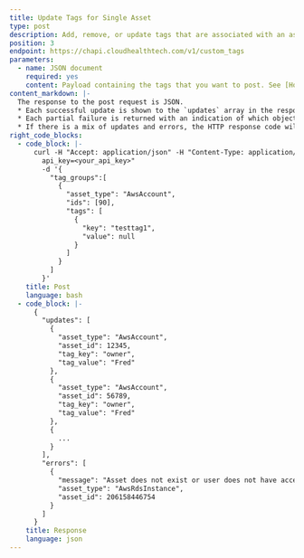 ```yaml
---
title: Update Tags for Single Asset
type: post
description: Add, remove, or update tags that are associated with an asset.
position: 3
endpoint: https://chapi.cloudhealthtech.com/v1/custom_tags
parameters:
  - name: JSON document
    required: yes
    content: Payload containing the tags that you want to post. See [How Tags are Processed](#tagginghow-tags-are-processed).
content_markdown: |-
  The response to the post request is JSON.
  * Each successful update is shown to the `updates` array in the response.
  * Each partial failure is returned with an indication of which object or tag failed. Where possible, a descriptive message is also provided.
  * If there is a mix of updates and errors, the HTTP response code will still be `200 OK`.
right_code_blocks:
  - code_block: |-
      curl -H "Accept: application/json" -H "Content-Type: application/json" -XPOST "https://chapi.cloudhealthtech.com/v1/custom_tags?
        api_key=<your_api_key>"
        -d '{
          "tag_groups":[
            {
              "asset_type": "AwsAccount",
              "ids": [90],
              "tags": [
                {
                  "key": "testtag1",
                  "value": null
                }
              ]
            }
          ]
        }'
    title: Post
    language: bash
  - code_block: |-
      {
        "updates": [
          {
            "asset_type": "AwsAccount",
            "asset_id": 12345,
            "tag_key": "owner",
            "tag_value": "Fred"
          },
          {
            "asset_type": "AwsAccount",
            "asset_id": 56789,
            "tag_key": "owner",
            "tag_value": "Fred"
          },
          {
            ...
          }
        ],
        "errors": [
          {
            "message": "Asset does not exist or user does not have access",
            "asset_type": "AwsRdsInstance",
            "asset_id": 206158446754
          }
        ]
      }
    title: Response
    language: json
---
```

